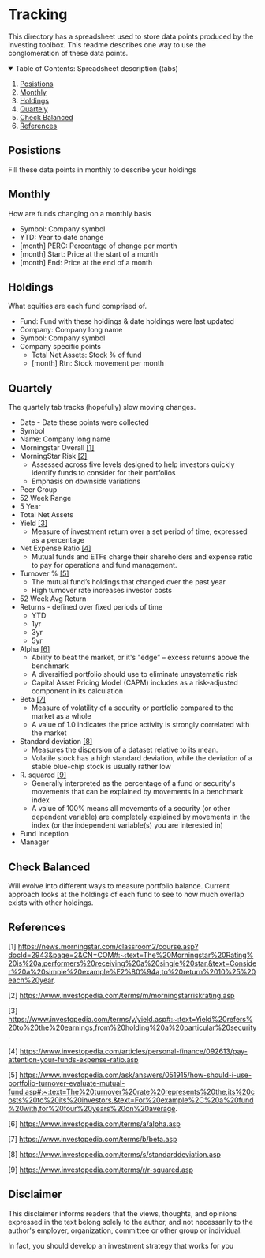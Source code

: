 # Tracking

This directory has a spreadsheet used to store data points produced by the investing toolbox. This readme describes one way to use the conglomeration of these data points.

<!-- TABLE OF CONTENTS -->
<details open="open">
  <summary>Table of Contents: Spreadsheet description (tabs)</summary>
  <ol>
    <li><a href="#Posistions">Posistions</a></li>
    <li><a href="#Monthly">Monthly</a></li>
    <li><a href="#Holdings">Holdings</a></li>
    <li><a href="#Quartely">Quartely</a></li>
    <li><a href="#Check-Balanced">Check Balanced</a></li>
    <li><a href="#References">References</a></li>
  </ol>
</details>

## Posistions

Fill these data points in monthly to describe your holdings

## Monthly

How are funds changing on a monthly basis

* Symbol: Company symbol	
* YTD: Year to date change
* [month] PERC: Percentage of change per month
* [month] Start: Price at the start of a month
* [month] End: Price at the end of a month

## Holdings

What equities are each fund comprised of.

* Fund: Fund with these holdings & date holdings were last updated	
* Company: Company long name
* Symbol: Company symbol
* Company specific points	
    * Total Net Assets: Stock % of fund 	
	* [month] Rtn: Stock movement per month

## Quartely

The quartely tab tracks (hopefully) slow moving changes.  

* Date - Date these points were collected
* Symbol	
* Name: Company long name
* Morningstar Overall [[1]](#1)	
* MorningStar Risk [[2]](#2)
   * Assessed across five levels designed to help investors quickly identify funds to consider for their portfolios
   * Emphasis on downside variations
* Peer Group
* 52 Week Range	
* 5 Year	
* Total Net Assets	
* Yield	[[3]](#3)
   * Measure of investment return over a set period of time, expressed as a percentage
* Net Expense Ratio [[4]](#4)
   * Mutual funds and ETFs charge their shareholders and expense ratio to pay for operations and fund management.	
* Turnover % [[5]](#5)
   * The mutual fund’s holdings that changed over the past year
   * High turnover rate increases investor costs
* 52 Week Avg Return	
* Returns - defined over fixed periods of time
   * YTD	
   * 1yr	
   * 3yr	
   * 5yr	
* Alpha	[[6]](#6)
   * Ability to beat the market, or it's "edge” – excess returns above the benchmark
   * A diversified portfolio should use to eliminate unsystematic risk
   * Capital Asset Pricing Model (CAPM) includes as a risk-adjusted component in its calculation
* Beta [[7]](#7)
   * Measure of volatility of a security or portfolio compared to the market as a whole
   * A value of 1.0 indicates the price activity is strongly correlated with the market
* Standard deviation [[8]](#8)
   * Measures the dispersion of a dataset relative to its mean.
   * Volatile stock has a high standard deviation, while the deviation of a stable blue-chip stock is usually rather low
* R. squared [[9]](#9)
   * Generally interpreted as the percentage of a fund or security's movements that can be explained by movements in a benchmark index
   * A value of 100% means all movements of a security (or other dependent variable) are completely explained by movements in the index (or the independent variable(s) you are interested in)
* Fund Inception
* Manager

## Check Balanced

Will evolve into different ways to measure portfolio balance. Current approach looks at the holdings of each fund to see to how much overlap exists with other holdings.

## References
<a id="1">[1]</a> 
https://news.morningstar.com/classroom2/course.asp?docId=2943&page=2&CN=COM#:~:text=The%20Morningstar%20Rating%20is%20a,performers%20receiving%20a%20single%20star.&text=Consider%20a%20simple%20example%E2%80%94a,to%20return%2010%25%20each%20year.

<a id="2">[2]</a> 
https://www.investopedia.com/terms/m/morningstarriskrating.asp

<a id="3">[3]</a> 
https://www.investopedia.com/terms/y/yield.asp#:~:text=Yield%20refers%20to%20the%20earnings,from%20holding%20a%20particular%20security.

<a id="4">[4]</a> 
https://www.investopedia.com/articles/personal-finance/092613/pay-attention-your-funds-expense-ratio.asp

<a id="5">[5]</a> 
https://www.investopedia.com/ask/answers/051915/how-should-i-use-portfolio-turnover-evaluate-mutual-fund.asp#:~:text=The%20turnover%20rate%20represents%20the,its%20costs%20to%20its%20investors.&text=For%20example%2C%20a%20fund%20with,for%20four%20years%20on%20average.

<a id="6">[6]</a> 
https://www.investopedia.com/terms/a/alpha.asp 

<a id="7">[7]</a> 
https://www.investopedia.com/terms/b/beta.asp

<a id="8">[8]</a> 
https://www.investopedia.com/terms/s/standarddeviation.asp

<a id="9">[9]</a> 
https://www.investopedia.com/terms/r/r-squared.asp 

## Disclaimer 

This disclaimer informs readers that the views, thoughts, and opinions expressed in the text belong solely to the author, and not necessarily to the author's employer, organization, committee or other group or individual.

In fact, you should develop an investment strategy that works for you

